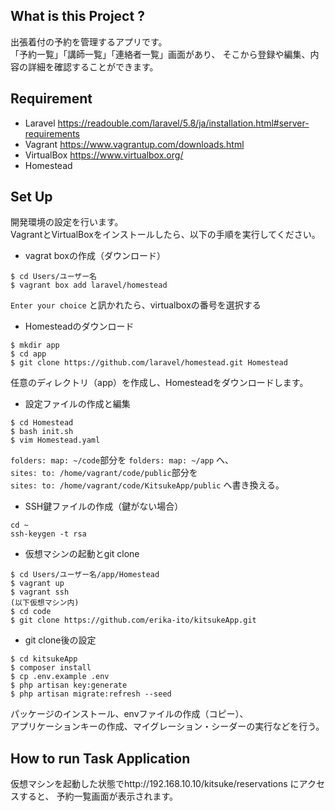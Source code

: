 
## What is this Project ?
出張着付の予約を管理するアプリです。  
「予約一覧」「講師一覧」「連絡者一覧」画面があり、
そこから登録や編集、内容の詳細を確認することができます。

## Requirement
* Laravel
https://readouble.com/laravel/5.8/ja/installation.html#server-requirements
* Vagrant
https://www.vagrantup.com/downloads.html
* VirtualBox
https://www.virtualbox.org/
* Homestead


## Set Up
開発環境の設定を行います。  
VagrantとVirtualBoxをインストールしたら、以下の手順を実行してください。 
* vagrat boxの作成（ダウンロード） 
```
$ cd Users/ユーザー名
$ vagrant box add laravel/homestead
```
 `Enter your choice` と訊かれたら、virtualboxの番号を選択する

* Homesteadのダウンロード
```
$ mkdir app
$ cd app
$ git clone https://github.com/laravel/homestead.git Homestead
```
任意のディレクトリ（app）を作成し、Homesteadをダウンロードします。

* 設定ファイルの作成と編集
```
$ cd Homestead
$ bash init.sh
$ vim Homestead.yaml
```
 `folders: map: ~/code`部分を `folders: map: ~/app` へ、  
 `sites: to: /home/vagrant/code/public`部分を  
 `sites: to: /home/vagrant/code/KitsukeApp/public` へ書き換える。

* SSH鍵ファイルの作成（鍵がない場合）
```
cd ~
ssh-keygen -t rsa
```

* 仮想マシンの起動とgit clone
```
$ cd Users/ユーザー名/app/Homestead
$ vagrant up
$ vagrant ssh
(以下仮想マシン内)
$ cd code
$ git clone https://github.com/erika-ito/kitsukeApp.git
```

* git clone後の設定
```
$ cd kitsukeApp
$ composer install
$ cp .env.example .env
$ php artisan key:generate
$ php artisan migrate:refresh --seed
```
パッケージのインストール、envファイルの作成（コピー）、  
アプリケーションキーの作成、マイグレーション・シーダーの実行などを行う。

## How to run Task Application
仮想マシンを起動した状態でhttp://192.168.10.10/kitsuke/reservations
にアクセスすると、 予約一覧画面が表示されます。 



